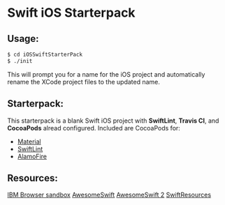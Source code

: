 # Swift iOS Starterpack


## Usage:
```bash
$ cd iOSSwiftStarterPack
$ ./init
```
This will prompt you for a name for the iOS project and automatically rename the XCode project files to the updated name. 


## Starterpack:
This starterpack is a blank Swift iOS project with **SwiftLint**, **Travis CI**, and **CocoaPods** alread configured. Included are CocoaPods for:
- [Material](https://github.com/CosmicMind/Material)
- [SwiftLint](https://github.com/realm/SwiftLint)
- [AlamoFire](https://github.com/Alamofire/Alamofire)


## Resources:
[IBM Browser sandbox](https://swift.sandbox.bluemix.net/restricted?error=cookie#/repl)
[AwesomeSwift](https://github.com/matteocrippa/awesome-swift)
[AwesomeSwift 2](https://github.com/Wolg/awesome-swift)
[SwiftResources](https://github.com/jamessugrue/swift-resources)
